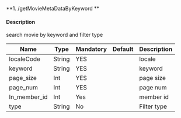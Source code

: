**1. /getMovieMetaDataByKeyword **
#### Description
search movie by keyword and filter type 

| Name | Type | Mandatory | Default | Description |
| -- | -- | -- | -- | -- |
| localeCode | String | YES |  | locale |
| keyword    | String | YES |  | keyword |
| page_size | Int | YES |  | page size |
| page_num | Int | YES |  | page num |
| In_member_id | Int | Yes |  | member id |
| type | String | No |  | Filter type |
